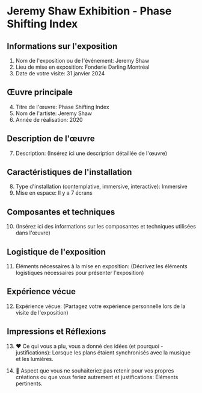 # Jeremy Shaw Exhibition - Phase Shifting Index

## Informations sur l'exposition

1. Nom de l'exposition ou de l'événement: Jeremy Shaw
2. Lieu de mise en exposition: Fonderie Darling Montréal
3. Date de votre visite: 31 janvier 2024

## Œuvre principale

4. Titre de l'œuvre: Phase Shifting Index
5. Nom de l'artiste: Jeremy Shaw
6. Année de réalisation: 2020

## Description de l'œuvre

7. Description: (Insérez ici une description détaillée de l'œuvre)

## Caractéristiques de l'installation

8. Type d'installation (contemplative, immersive, interactive): Immersive
9. Mise en espace: Il y a 7 écrans

## Composantes et techniques

10. (Insérez ici des informations sur les composantes et techniques utilisées dans l'œuvre)

## Logistique de l'exposition

11. Éléments nécessaires à la mise en exposition: (Décrivez les éléments logistiques nécessaires pour présenter l'exposition)

## Expérience vécue

12. Expérience vécue: (Partagez votre expérience personnelle lors de la visite de l'exposition)

## Impressions et Réflexions

13. ❤️ Ce qui vous a plu, vous a donné des idées (et pourquoi - justifications): Lorsque les plans étaient synchronisés avec la musique et les lumières.

14. 🤔 Aspect que vous ne souhaiteriez pas retenir pour vos propres créations ou que vous feriez autrement et justifications: Éléments pertinents.
